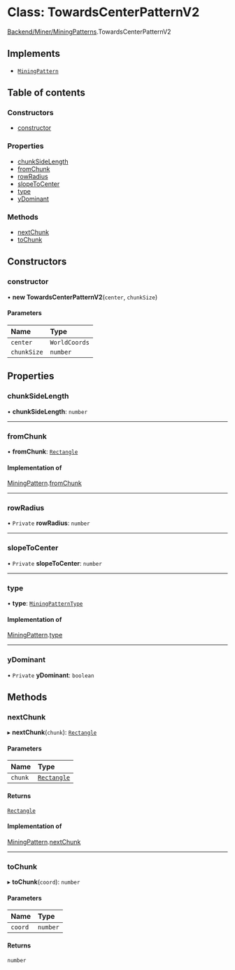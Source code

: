 # Class: TowardsCenterPatternV2

[Backend/Miner/MiningPatterns](../modules/Backend_Miner_MiningPatterns.md).TowardsCenterPatternV2

## Implements

- [`MiningPattern`](../interfaces/Backend_Miner_MiningPatterns.MiningPattern.md)

## Table of contents

### Constructors

- [constructor](Backend_Miner_MiningPatterns.TowardsCenterPatternV2.md#constructor)

### Properties

- [chunkSideLength](Backend_Miner_MiningPatterns.TowardsCenterPatternV2.md#chunksidelength)
- [fromChunk](Backend_Miner_MiningPatterns.TowardsCenterPatternV2.md#fromchunk)
- [rowRadius](Backend_Miner_MiningPatterns.TowardsCenterPatternV2.md#rowradius)
- [slopeToCenter](Backend_Miner_MiningPatterns.TowardsCenterPatternV2.md#slopetocenter)
- [type](Backend_Miner_MiningPatterns.TowardsCenterPatternV2.md#type)
- [yDominant](Backend_Miner_MiningPatterns.TowardsCenterPatternV2.md#ydominant)

### Methods

- [nextChunk](Backend_Miner_MiningPatterns.TowardsCenterPatternV2.md#nextchunk)
- [toChunk](Backend_Miner_MiningPatterns.TowardsCenterPatternV2.md#tochunk)

## Constructors

### constructor

• **new TowardsCenterPatternV2**(`center`, `chunkSize`)

#### Parameters

| Name        | Type          |
| :---------- | :------------ |
| `center`    | `WorldCoords` |
| `chunkSize` | `number`      |

## Properties

### chunkSideLength

• **chunkSideLength**: `number`

---

### fromChunk

• **fromChunk**: [`Rectangle`](../interfaces/_types_global_GlobalTypes.Rectangle.md)

#### Implementation of

[MiningPattern](../interfaces/Backend_Miner_MiningPatterns.MiningPattern.md).[fromChunk](../interfaces/Backend_Miner_MiningPatterns.MiningPattern.md#fromchunk)

---

### rowRadius

• `Private` **rowRadius**: `number`

---

### slopeToCenter

• `Private` **slopeToCenter**: `number`

---

### type

• **type**: [`MiningPatternType`](../enums/Backend_Miner_MiningPatterns.MiningPatternType.md)

#### Implementation of

[MiningPattern](../interfaces/Backend_Miner_MiningPatterns.MiningPattern.md).[type](../interfaces/Backend_Miner_MiningPatterns.MiningPattern.md#type)

---

### yDominant

• `Private` **yDominant**: `boolean`

## Methods

### nextChunk

▸ **nextChunk**(`chunk`): [`Rectangle`](../interfaces/_types_global_GlobalTypes.Rectangle.md)

#### Parameters

| Name    | Type                                                                |
| :------ | :------------------------------------------------------------------ |
| `chunk` | [`Rectangle`](../interfaces/_types_global_GlobalTypes.Rectangle.md) |

#### Returns

[`Rectangle`](../interfaces/_types_global_GlobalTypes.Rectangle.md)

#### Implementation of

[MiningPattern](../interfaces/Backend_Miner_MiningPatterns.MiningPattern.md).[nextChunk](../interfaces/Backend_Miner_MiningPatterns.MiningPattern.md#nextchunk)

---

### toChunk

▸ **toChunk**(`coord`): `number`

#### Parameters

| Name    | Type     |
| :------ | :------- |
| `coord` | `number` |

#### Returns

`number`
